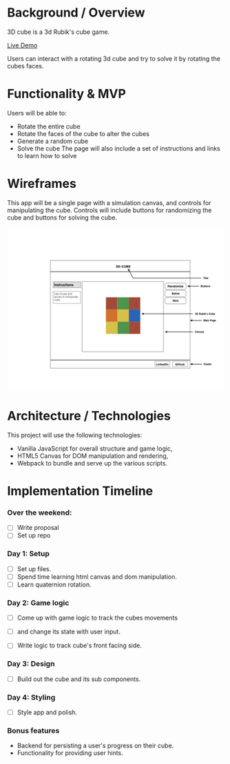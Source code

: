 # Background / Overview
3D cube is a 3d Rubik's cube game.

[Live Demo](https://ntuzer.github.io/3D-Cube/)

Users can interact with a rotating 3d cube
and try to solve it by rotating the cubes faces.

# Functionality & MVP
Users will be able to:
  * Rotate the entire cube
  * Rotate the faces of the cube to alter the cubes
  * Generate a random cube
  * Solve the cube
The page will also include a set of instructions
and links to learn how to solve

# Wireframes

This app will be a single page with a simulation canvas,
and controls for manipulating the cube. Controls will
include buttons for randomizing the cube and buttons
for solving the cube.

![](https://github.com/ntuzer/3D-Cube/blob/master/Wireframe/Wireframe.001.jpeg?raw=true)

# Architecture / Technologies
This project will use the following technologies:
  * Vanilla JavaScript for overall structure and game logic,
  * HTML5 Canvas for DOM manipulation and rendering,
  * Webpack to bundle and serve up the various scripts.

# Implementation Timeline

###  Over the weekend:
- [ ] Write proposal
- [ ] Set up repo

### Day 1: Setup
- [ ] Set up files.
- [ ] Spend time learning html canvas and dom manipulation.
- [ ] Learn quaternion rotation.

### Day 2: Game logic
- [ ] Come up with game logic to track the cubes movements
- [ ] and change its state with user input.
- [ ] Write logic to track cube's front facing side.



### Day 3: Design
- [ ] Build out the cube and its sub components.

### Day 4: Styling
- [ ] Style app and polish.


### Bonus features
 * Backend for persisting a user's progress on their cube.
 * Functionality for providing user hints.
